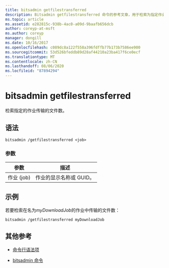```yaml
---
title: bitsadmin getfilestransferred
description: Bitsadmin getfilestransferred 命令的参考文章，用于检索为指定作业传输的文件数。
ms.topic: article
ms.assetid: e282815c-938b-4ac0-a09d-9baafb656dcb
author: coreyp-at-msft
ms.author: coreyp
manager: dongill
ms.date: 10/16/2017
ms.openlocfilehash: c089dc8a122f558a396fdffb77b173b7586ee900
ms.sourcegitcommit: 53d526bfeddb89d28af44210a23ba417f6ce0ecf
ms.translationtype: MT
ms.contentlocale: zh-CN
ms.lasthandoff: 08/06/2020
ms.locfileid: "87894294"
---
```

# <a name="bitsadmin-getfilestransferred"></a>bitsadmin getfilestransferred

检索指定的作业传输的文件数。

## <a name="syntax"></a>语法

```
bitsadmin /getfilestransferred <job>
```

### <a name="parameters"></a>参数

| 参数 | 描述 |
| -------------- | -------------- |
| 作业 (job) | 作业的显示名称或 GUID。 |

## <a name="examples"></a>示例

若要检索在名为*myDownloadJob*的作业中传输的文件数：

```
bitsadmin /getfilestransferred myDownloadJob
```

## <a name="additional-references"></a>其他参考

- [命令行语法项](command-line-syntax-key.md)

- [bitsadmin 命令](bitsadmin.md)
